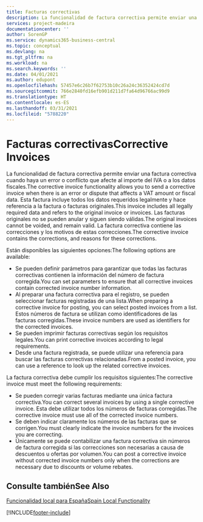 ```yaml
---
title: Facturas correctivas
description: La funcionalidad de factura correctiva permite enviar una factura correctiva cuando haya un error o conflicto que afecte al importe del IVA o a los datos fiscales. Esta factura incluye todos los datos requeridos legalmente y hace referencia a la factura o facturas originales.
services: project-madeira
documentationcenter: ''
author: SorenGP
ms.service: dynamics365-business-central
ms.topic: conceptual
ms.devlang: na
ms.tgt_pltfrm: na
ms.workload: na
ms.search.keywords: ''
ms.date: 04/01/2021
ms.author: edupont
ms.openlocfilehash: 57457e6c26b7f62753b10c26a24c36352424cd7d
ms.sourcegitcommit: 766e2840fd16efb901d211d7fa64d96766ac99d9
ms.translationtype: HT
ms.contentlocale: es-ES
ms.lasthandoff: 03/31/2021
ms.locfileid: "5788220"
---
```

# <a name="corrective-invoices"></a><span data-ttu-id="ffbcc-104">Facturas correctivas</span><span class="sxs-lookup"><span data-stu-id="ffbcc-104">Corrective Invoices</span></span>
<span data-ttu-id="ffbcc-105">La funcionalidad de factura correctiva permite enviar una factura correctiva cuando haya un error o conflicto que afecte al importe del IVA o a los datos fiscales.</span><span class="sxs-lookup"><span data-stu-id="ffbcc-105">The corrective invoice functionality allows you to send a corrective invoice when there is an error or dispute that affects a VAT amount or fiscal data.</span></span> <span data-ttu-id="ffbcc-106">Esta factura incluye todos los datos requeridos legalmente y hace referencia a la factura o facturas originales.</span><span class="sxs-lookup"><span data-stu-id="ffbcc-106">This invoice includes all legally required data and refers to the original invoice or invoices.</span></span> <span data-ttu-id="ffbcc-107">Las facturas originales no se pueden anular y siguen siendo válidas.</span><span class="sxs-lookup"><span data-stu-id="ffbcc-107">The original invoices cannot be voided, and remain valid.</span></span> <span data-ttu-id="ffbcc-108">La factura correctiva contiene las correcciones y los motivos de estas correcciones.</span><span class="sxs-lookup"><span data-stu-id="ffbcc-108">The corrective invoice contains the corrections, and reasons for these corrections.</span></span>  

<span data-ttu-id="ffbcc-109">Están disponibles las siguientes opciones:</span><span class="sxs-lookup"><span data-stu-id="ffbcc-109">The following options are available:</span></span>  

- <span data-ttu-id="ffbcc-110">Se pueden definir parámetros para garantizar que todas las facturas correctivas contienen la información del número de factura corregida.</span><span class="sxs-lookup"><span data-stu-id="ffbcc-110">You can set parameters to ensure that all corrective invoices contain corrected invoice number information.</span></span>  
- <span data-ttu-id="ffbcc-111">Al preparar una factura correctiva para el registro, se pueden seleccionar facturas registradas de una lista.</span><span class="sxs-lookup"><span data-stu-id="ffbcc-111">When preparing a corrective invoice for posting, you can select posted invoices from a list.</span></span> <span data-ttu-id="ffbcc-112">Estos números de factura se utilizan como identificadores de las facturas corregidas.</span><span class="sxs-lookup"><span data-stu-id="ffbcc-112">These invoice numbers are used as identifiers for the corrected invoices.</span></span>  
- <span data-ttu-id="ffbcc-113">Se pueden imprimir facturas correctivas según los requisitos legales.</span><span class="sxs-lookup"><span data-stu-id="ffbcc-113">You can print corrective invoices according to legal requirements.</span></span>  
- <span data-ttu-id="ffbcc-114">Desde una factura registrada, se puede utilizar una referencia para buscar las facturas correctivas relacionadas.</span><span class="sxs-lookup"><span data-stu-id="ffbcc-114">From a posted invoice, you can use a reference to look up the related corrective invoices.</span></span>  

<span data-ttu-id="ffbcc-115">La factura correctiva debe cumplir los requisitos siguientes:</span><span class="sxs-lookup"><span data-stu-id="ffbcc-115">The corrective invoice must meet the following requirements:</span></span>  

- <span data-ttu-id="ffbcc-116">Se pueden corregir varias facturas mediante una única factura correctiva.</span><span class="sxs-lookup"><span data-stu-id="ffbcc-116">You can correct several invoices by using a single corrective invoice.</span></span> <span data-ttu-id="ffbcc-117">Esta debe utilizar todos los números de facturas corregidas.</span><span class="sxs-lookup"><span data-stu-id="ffbcc-117">The corrective invoice must use all of the corrected invoice numbers.</span></span>  
- <span data-ttu-id="ffbcc-118">Se deben indicar claramente los números de las facturas que se corrigen.</span><span class="sxs-lookup"><span data-stu-id="ffbcc-118">You must clearly indicate the invoice numbers for the invoices you are correcting.</span></span>  
- <span data-ttu-id="ffbcc-119">Únicamente se puede contabilizar una factura correctiva sin números de factura corregida si las correcciones son necesarias a causa de descuentos u ofertas por volumen.</span><span class="sxs-lookup"><span data-stu-id="ffbcc-119">You can post a corrective invoice without corrected invoice numbers only when the corrections are necessary due to discounts or volume rebates.</span></span>  

## <a name="see-also"></a><span data-ttu-id="ffbcc-120">Consulte también</span><span class="sxs-lookup"><span data-stu-id="ffbcc-120">See Also</span></span>  
 [<span data-ttu-id="ffbcc-121">Funcionalidad local para España</span><span class="sxs-lookup"><span data-stu-id="ffbcc-121">Spain Local Functionality</span></span>](spain-local-functionality.md)


[!INCLUDE[footer-include](../../includes/footer-banner.md)]